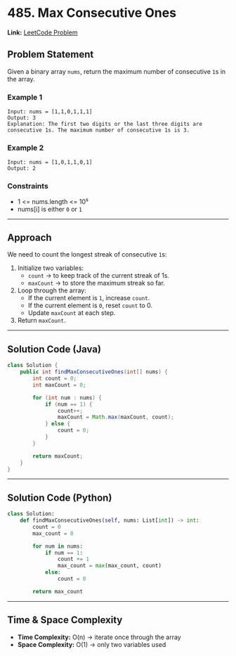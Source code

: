 # 485. Max Consecutive Ones

**Link:** [LeetCode Problem](https://leetcode.com/problems/max-consecutive-ones/)

## Problem Statement

Given a binary array `nums`, return the maximum number of consecutive `1`s in the array.

### Example 1
```
Input: nums = [1,1,0,1,1,1]
Output: 3
Explanation: The first two digits or the last three digits are consecutive 1s. The maximum number of consecutive 1s is 3.
```

### Example 2
```
Input: nums = [1,0,1,1,0,1]
Output: 2
```

### Constraints
- 1 <= nums.length <= 10⁵  
- nums[i] is either `0` or `1`

---

## Approach

We need to count the longest streak of consecutive `1`s:

1. Initialize two variables:
   - `count` → to keep track of the current streak of 1s.
   - `maxCount` → to store the maximum streak so far.
2. Loop through the array:
   - If the current element is `1`, increase `count`.
   - If the current element is `0`, reset `count` to 0.
   - Update `maxCount` at each step.
3. Return `maxCount`.

---

## Solution Code (Java)

```java
class Solution {
    public int findMaxConsecutiveOnes(int[] nums) {
        int count = 0;
        int maxCount = 0;

        for (int num : nums) {
            if (num == 1) {
                count++;
                maxCount = Math.max(maxCount, count);
            } else {
                count = 0;
            }
        }

        return maxCount;
    }
}
```

---

## Solution Code (Python)

```python
class Solution:
    def findMaxConsecutiveOnes(self, nums: List[int]) -> int:
        count = 0
        max_count = 0

        for num in nums:
            if num == 1:
                count += 1
                max_count = max(max_count, count)
            else:
                count = 0

        return max_count
```

---

## Time & Space Complexity

- **Time Complexity:** O(n) → iterate once through the array  
- **Space Complexity:** O(1) → only two variables used
